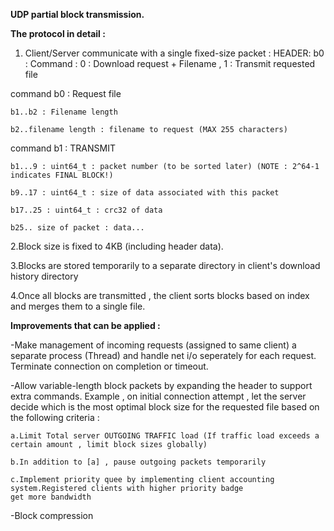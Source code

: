 **UDP partial block transmission.**

**The protocol in detail :**

1. Client/Server communicate with a single fixed-size  packet
	  :
HEADER:
	b0   : Command : 0 : Download request + Filename , 1 : Transmit requested file
	
command b0 : Request file

	b1..b2 : Filename length
	
	b2..filename length : filename to request (MAX 255 characters)

command b1 : TRANSMIT

	b1...9 : uint64_t : packet number (to be sorted later) (NOTE : 2^64-1 indicates FINAL BLOCK!)
	
	b9..17 : uint64_t : size of data associated with this packet
	
	b17..25 : uint64_t : crc32 of data
	
	b25.. size of packet : data...



2.Block size is fixed to 4KB (including header data).

3.Blocks are stored temporarily to a separate directory in client's download history directory

4.Once all blocks are transmitted , the client sorts blocks based on index and merges them to a single file.


**Improvements that can be applied :**

-Make management of incoming requests (assigned to same client) a separate process (Thread)
and handle net i/o seperately for each request. Terminate connection on completion or timeout.

-Allow variable-length block packets by expanding the header to support extra commands.
Example , on initial connection attempt , let the server decide which is the most optimal
block size for the requested file based on the following criteria :

	a.Limit Total server OUTGOING TRAFFIC load (If traffic load exceeds a certain amount , limit block sizes globally)
	
	b.In addition to [a] , pause outgoing packets temporarily
	
	c.Implement priority quee by implementing client accounting system.Registered clients with higher priority badge
	get more bandwidth


-Block compression

